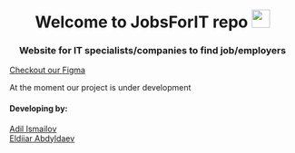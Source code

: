 <h1 align="center">Welcome to JobsForIT repo</a>
<img src="https://github.com/blackcater/blackcater/raw/main/images/Hi.gif" height="32"/></h1>
<h3 align="center">Website for IT specialists/companies to find job/employers</h3>
<a href="https://www.figma.com/file/xUZzXHtNP0yJKQ6XJ1uhFT/JIF?node-id=0%3A1&t=Qyp8lp7Lv3W8adwX-1" target="_blank">Checkout our Figma</a>
<p> At the moment our project is under development <p>
<h4>Developing by:</h4>
<a href="https://github.com/adilism48">Adil Ismailov</a>
<br>
<a href="https://github.com/eldiiar0/">Eldiiar Abdyldaev</a>


